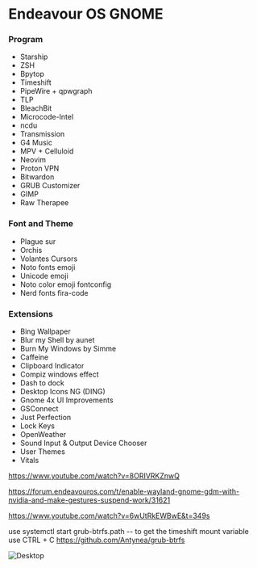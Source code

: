 # Endeavour OS GNOME

### Program

- Starship
- ZSH
- Bpytop
- Timeshift
- PipeWire + qpwgraph
- TLP
- BleachBit
- Microcode-Intel
- ncdu
- Transmission
- G4 Music
- MPV + Celluloid
- Neovim
- Proton VPN
- Bitwardon
- GRUB Customizer
- GIMP
- Raw Therapee

### Font and Theme
- Plague sur
- Orchis
- Volantes Cursors
- Noto fonts emoji
- Unicode emoji
- Noto color emoji fontconfig
- Nerd fonts fira-code

### Extensions
- Bing Wallpaper
- Blur my Shell by aunet
- Burn My Windows by Simme
- Caffeine 
- Clipboard Indicator 
- Compiz windows effect
- Dash to dock
- Desktop Icons NG (DING) 
- Gnome 4x UI Improvements
- GSConnect 
- Just Perfection 
- Lock Keys
- OpenWeather 
- Sound Input & Output Device Chooser 
- User Themes 
- Vitals

https://www.youtube.com/watch?v=8ORIVRKZnwQ

https://forum.endeavouros.com/t/enable-wayland-gnome-gdm-with-nvidia-and-make-gestures-suspend-work/31621

https://www.youtube.com/watch?v=6wUtRkEWBwE&t=349s

use 
systemctl start grub-btrfs.path -- to get the timeshift mount variable use CTRL + C
https://github.com/Antynea/grub-btrfs

![Desktop](https://i.redd.it/riu2urpqy2f91.png)
